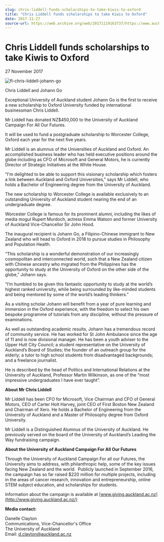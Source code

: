 ```yaml
---
slug: chris-liddell-funds-scholarships-to-take-kiwis-to-oxford
title: "Chris Liddell funds scholarships to take Kiwis to Oxford"
date: 2017-11-27
source-url: https://web.archive.org/web/20171119163737/https://www.auckland.ac.nz/en/about/news-events-and-notices/news/news-2017/11/chris-liddell-funds-scholarships-to-take-kiwis-to-oxford.html
---
```

Chris Liddell funds scholarships to take Kiwis to Oxford
========================================================

27 November 2017

![fl-chris-liddell-johann-go](https://www.auckland.ac.nz/en/about/news-events-and-notices/news/news-2017/11/chris-liddell-funds-scholarships-to-take-kiwis-to-oxford/_jcr_content/par/textimage/image.img.jpg/1511738133258.jpg "fl-chris-liddell-johann-go")

Chris Liddell and Johann Go

Exceptional University of Auckland student Johann Go is the first to receive a new scholarship to Oxford University funded by international businessman Chris Liddell.

Mr Liddell has donated NZ$450,000 to the University of Auckland Campaign For All Our Futures.  

It will be used to fund a postgraduate scholarship to Worcester College, Oxford each year for the next five years.

Mr Liddell is an alumnus of the Universities of Auckland and Oxford. An accomplished business leader who has held executive positions around the globe including as CFO of Microsoft and General Motors, he is currently Director of Strategic Initiatives at the White House.

“I'm delighted to be able to support this visionary scholarship which fosters a link between Auckland and Oxford Universities," says Mr Liddell, who holds a Bachelor of Engineering degree from the University of Auckland.

The new scholarship to Worcester College is available exclusively to an outstanding University of Auckland student nearing the end of an undergraduate degree.

Worcester College is famous for its prominent alumni, including the likes of media mogul Rupert Murdoch, actress Emma Watson and former University of Auckland Vice-Chancellor Sir John Hood.

The inaugural recipient is Johann Go, a Filipino-Chinese immigrant to New Zealand who will head to Oxford in 2018 to pursue studies in Philosophy and Population Health.

“This scholarship is a wonderful demonstration of our increasingly cosmopolitan and interconnected world, such that a New Zealand citizen with Chinese ancestry who migrated from the Philippines has the opportunity to study at the University of Oxford on the other side of the globe,” Johann says.

“I’m humbled to be given this fantastic opportunity to study at the world’s highest ranked university, while being surrounded by like-minded students and being mentored by some of the world’s leading thinkers.”

As a visiting scholar Johann will benefit from a year of pure learning and immersion in the Oxford experience, with the freedom to select his own bespoke programme of tutorials from any discipline, without the pressure of examinations.

As well as outstanding academic results, Johann has a tremendous record of community service. He has worked for St John Ambulance since the age of 11 and is now divisional manager. He has been a youth adviser to the Upper Hutt City Council; a student representative on the University of Auckland’s Board of Studies; the founder of an outreach group for the elderly; a tutor to high school students from disadvantaged backgrounds; and a freelance journalist.

He is described by the head of Politics and International Relations at the University of Auckland, Professor Martin Wilkinson, as one of the “most impressive undergraduates I have ever taught”.

**About Mr Chris Liddell**

Mr Liddell has been CFO for Microsoft, Vice Chairman and CFO of General Motors, CEO of Carter Holt Harvey, joint CEO of First Boston New Zealand and Chairman of Xero. He holds a Bachelor of Engineering from the University of Auckland and a Master of Philosophy degree from Oxford University.

Mr Liddell is a Distinguished Alumnus of the University of Auckland. He previously served on the board of the University of Auckland’s Leading the Way fundraising campaign.

**About the University of Auckland Campaign For All Our Futures**

Through the University of Auckland Campaign For all our Futures, the University aims to address, with philanthropic help, some of the key issues facing New Zealand and the world.  Publicly launched in September 2016, the campaign has so far raised $220 million for multiple projects, including in the areas of cancer research, innovation and entrepreneurship, online STEM subject education, and scholarships for students.

Information about the campaign is available at [www.giving.auckland.ac.nz](http://www.giving.auckland.ac.nz/)

**Media contact:**

Danelle Clayton  
Communications, Vice-Chancellor's Office  
The University of Auckland  
Email: [d.clayton@auckland.ac.nz](mailto:d.clayton@auckland.ac.nz)
